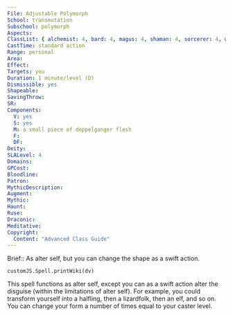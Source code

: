 ```yaml
---
File: Adjustable Polymorph
School: transmutation
Subschool: polymorph
Aspects: 
ClassList: { alchemist: 4, bard: 4, magus: 4, shaman: 4, sorcerer: 4, wizard: 4, summoner: 4, unchained summoner: 4, witch: 4, psychic: 4, medium: 4 }
CastTime: standard action
Range: personal
Area: 
Effect: 
Targets: you
Duration: 1 minute/level (D)
Dismissible: yes
Shapeable: 
SavingThrow: 
SR: 
Components:
  V: yes
  S: yes
  M: a small piece of doppelganger flesh
  F: 
  DF: 
Deity: 
SLALevel: 4
Domains: 
GPCost: 
Bloodline: 
Patron: 
MythicDescription: 
Augment: 
Mythic: 
Haunt: 
Ruse: 
Draconic: 
Meditative: 
Copyright:
  Content: "Advanced Class Guide"
---
```

Brief:: As alter self, but you can change the shape as a swift action.

```dataviewjs
customJS.Spell.printWiki(dv)
```

This spell functions as alter self, except you can as a swift action alter the disguise (within the limitations of alter self).  For example, you could transform yourself into a halfling, then a lizardfolk, then an elf, and so on. You can change your form a number of times equal to your caster level.
